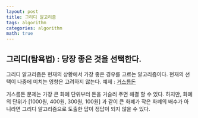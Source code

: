 ```yaml
---
layout: post
title: 그리디 알고리즘
tags: algorithm
categories: algorithm
math: true
---
```


## 그리디(탐욕법) : 당장 좋은 것을 선택한다.

 그리디 알고리즘은 현재의 상황에서 가장 좋은 경우를 고르는 알고리즘이다. 현재의 선택이 나중에 미치는 영향은 고려하지 않는다.
예제 : [거스름돈](https://www.acmicpc.net/problem/5585)

거스름돈 문제는 가장 큰 화폐 단위부터 돈을 거슬러 주면 해결 할 수 있다.
하지만, 화폐의 단위가 [1000원, 400원, 300원, 100원] 과 같이 큰 화폐가 작은 화폐의 배수가 아니라면 그리디 알고리즘으로 도출한 답이 정답이 되지 않을 수 있다.